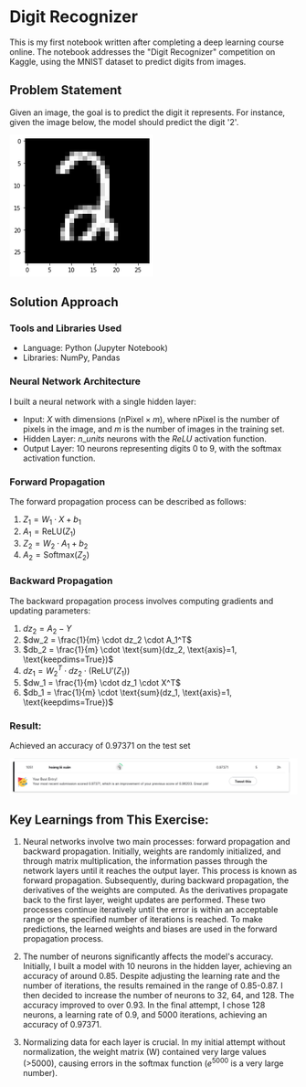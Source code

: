# Digit Recognizer 
This is my first notebook written after completing a deep learning course online. The notebook addresses the "Digit Recognizer" competition on Kaggle, using the MNIST dataset to predict digits from images.

## Problem Statement

Given an image, the goal is to predict the digit it represents. For instance, given the image below, the model should predict the digit '2'.

![image.png](image.png)

## Solution Approach
### Tools and Libraries Used
- Language: Python (Jupyter Notebook)
- Libraries: NumPy, Pandas
### Neural Network Architecture
I built a neural network with a single hidden layer:
- Input: $X$ with dimensions $(\text{nPixel} \times m)$, where $\text{nPixel}$ is the number of pixels in the image, and $m$ is the number of images in the training set.
- Hidden Layer: $n\_units$ neurons with the $ReLU$ activation function.
- Output Layer: 10 neurons representing digits 0 to 9, with the softmax activation function.

### Forward Propagation

The forward propagation process can be described as follows:

1. $Z_1 = W_1 \cdot X + b_1$
2. $A_1 = \text{ReLU}(Z_1)$
3. $Z_2 = W_2 \cdot A_1 + b_2$
4. $A_2 = \text{Softmax}(Z_2)$

### Backward Propagation

The backward propagation process involves computing gradients and updating parameters:

1. $dz_2 = A_2 - Y$
2. $dw_2 = \frac{1}{m} \cdot dz_2 \cdot A_1^T$
3. $db_2 = \frac{1}{m} \cdot \text{sum}(dz_2, \text{axis}=1, \text{keepdims=True})$
4. $dz_1 = W_2^T \cdot dz_2 \cdot (\text{ReLU}'(Z_1))$
5. $dw_1 = \frac{1}{m} \cdot dz_1 \cdot X^T$
6. $db_1 = \frac{1}{m} \cdot \text{sum}(dz_1, \text{axis}=1, \text{keepdims=True})$

### Result:
Achieved an accuracy of 0.97371 on the test set

![score.png](score.png)



## Key Learnings from This Exercise:

1. Neural networks involve two main processes: forward propagation and backward propagation. Initially, weights are randomly initialized, and through matrix multiplication, the information passes through the network layers until it reaches the output layer. This process is known as forward propagation. Subsequently, during backward propagation, the derivatives of the weights are computed. As the derivatives propagate back to the first layer, weight updates are performed. These two processes continue iteratively until the error is within an acceptable range or the specified number of iterations is reached. To make predictions, the learned weights and biases are used in the forward propagation process.

2. The number of neurons significantly affects the model's accuracy. Initially, I built a model with 10 neurons in the hidden layer, achieving an accuracy of around 0.85. Despite adjusting the learning rate and the number of iterations, the results remained in the range of 0.85-0.87. I then decided to increase the number of neurons to 32, 64, and 128. The accuracy improved to over 0.93. In the final attempt, I chose 128 neurons, a learning rate of 0.9, and 5000 iterations, achieving an accuracy of 0.97371.

3. Normalizing data for each layer is crucial. In my initial attempt without normalization, the weight matrix (W) contained very large values (>5000), causing errors in the softmax function ($e^{5000}$ is a very large number).

